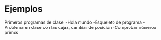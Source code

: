# Ejemplos
Primeros programas de clase.
-Hola mundo
-Esqueleto de programa
-Problema en clase con las cajas, cambiar de posición
-Comprobar números primos
